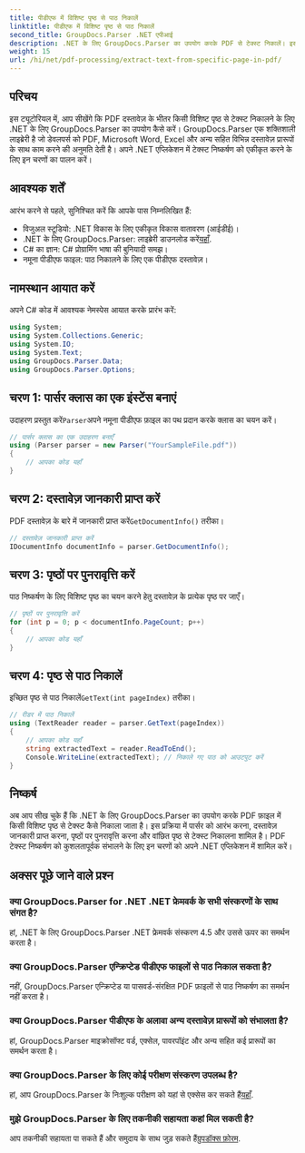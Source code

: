```yaml
---
title: पीडीएफ में विशिष्ट पृष्ठ से पाठ निकालें
linktitle: पीडीएफ में विशिष्ट पृष्ठ से पाठ निकालें
second_title: GroupDocs.Parser .NET एपीआई
description: .NET के लिए GroupDocs.Parser का उपयोग करके PDF से टेक्स्ट निकालें। इस शक्तिशाली लाइब्रेरी के साथ विशिष्ट पृष्ठ सामग्री को आसानी से पुनः प्राप्त करें।
weight: 15
url: /hi/net/pdf-processing/extract-text-from-specific-page-in-pdf/
---
```

## परिचय
इस ट्यूटोरियल में, आप सीखेंगे कि PDF दस्तावेज़ के भीतर किसी विशिष्ट पृष्ठ से टेक्स्ट निकालने के लिए .NET के लिए GroupDocs.Parser का उपयोग कैसे करें। GroupDocs.Parser एक शक्तिशाली लाइब्रेरी है जो डेवलपर्स को PDF, Microsoft Word, Excel और अन्य सहित विभिन्न दस्तावेज़ प्रारूपों के साथ काम करने की अनुमति देती है। अपने .NET एप्लिकेशन में टेक्स्ट निष्कर्षण को एकीकृत करने के लिए इन चरणों का पालन करें।
## आवश्यक शर्तें
आरंभ करने से पहले, सुनिश्चित करें कि आपके पास निम्नलिखित हैं:
- विजुअल स्टूडियो: .NET विकास के लिए एकीकृत विकास वातावरण (आईडीई)।
-  .NET के लिए GroupDocs.Parser: लाइब्रेरी डाउनलोड करें[यहाँ](https://releases.groupdocs.com/parser/net/).
- C# का ज्ञान: C# प्रोग्रामिंग भाषा की बुनियादी समझ।
- नमूना पीडीएफ फाइल: पाठ निकालने के लिए एक पीडीएफ दस्तावेज़।

## नामस्थान आयात करें
अपने C# कोड में आवश्यक नेमस्पेस आयात करके प्रारंभ करें:
```csharp
using System;
using System.Collections.Generic;
using System.IO;
using System.Text;
using GroupDocs.Parser.Data;
using GroupDocs.Parser.Options;
```
## चरण 1: पार्सर क्लास का एक इंस्टेंस बनाएं
 उदाहरण प्रस्तुत करें`Parser`अपने नमूना पीडीएफ फ़ाइल का पथ प्रदान करके क्लास का चयन करें।
```csharp
// पार्सर क्लास का एक उदाहरण बनाएँ
using (Parser parser = new Parser("YourSampleFile.pdf"))
{
    // आपका कोड यहाँ
}
```
## चरण 2: दस्तावेज़ जानकारी प्राप्त करें
 PDF दस्तावेज़ के बारे में जानकारी प्राप्त करें`GetDocumentInfo()` तरीका।
```csharp
// दस्तावेज़ जानकारी प्राप्त करें
IDocumentInfo documentInfo = parser.GetDocumentInfo();
```
## चरण 3: पृष्ठों पर पुनरावृत्ति करें
पाठ निष्कर्षण के लिए विशिष्ट पृष्ठ का चयन करने हेतु दस्तावेज़ के प्रत्येक पृष्ठ पर जाएँ।
```csharp
// पृष्ठों पर पुनरावृत्ति करें
for (int p = 0; p < documentInfo.PageCount; p++)
{
    // आपका कोड यहाँ
}
```
## चरण 4: पृष्ठ से पाठ निकालें
 इच्छित पृष्ठ से पाठ निकालें`GetText(int pageIndex)` तरीका।
```csharp
// रीडर में पाठ निकालें
using (TextReader reader = parser.GetText(pageIndex))
{
    // आपका कोड यहाँ
    string extractedText = reader.ReadToEnd();
    Console.WriteLine(extractedText); // निकाले गए पाठ को आउटपुट करें
}
```

## निष्कर्ष
अब आप सीख चुके हैं कि .NET के लिए GroupDocs.Parser का उपयोग करके PDF फ़ाइल में किसी विशिष्ट पृष्ठ से टेक्स्ट कैसे निकाला जाता है। इस प्रक्रिया में पार्सर को आरंभ करना, दस्तावेज़ जानकारी प्राप्त करना, पृष्ठों पर पुनरावृत्ति करना और वांछित पृष्ठ से टेक्स्ट निकालना शामिल है। PDF टेक्स्ट निष्कर्षण को कुशलतापूर्वक संभालने के लिए इन चरणों को अपने .NET एप्लिकेशन में शामिल करें।

## अक्सर पूछे जाने वाले प्रश्न
### क्या GroupDocs.Parser for .NET .NET फ्रेमवर्क के सभी संस्करणों के साथ संगत है?
हां, .NET के लिए GroupDocs.Parser .NET फ्रेमवर्क संस्करण 4.5 और उससे ऊपर का समर्थन करता है।
### क्या GroupDocs.Parser एन्क्रिप्टेड पीडीएफ फाइलों से पाठ निकाल सकता है?
नहीं, GroupDocs.Parser एन्क्रिप्टेड या पासवर्ड-संरक्षित PDF फ़ाइलों से पाठ निष्कर्षण का समर्थन नहीं करता है।
### क्या GroupDocs.Parser पीडीएफ के अलावा अन्य दस्तावेज़ प्रारूपों को संभालता है?
हां, GroupDocs.Parser माइक्रोसॉफ्ट वर्ड, एक्सेल, पावरपॉइंट और अन्य सहित कई प्रारूपों का समर्थन करता है।
### क्या GroupDocs.Parser के लिए कोई परीक्षण संस्करण उपलब्ध है?
 हां, आप GroupDocs.Parser के निःशुल्क परीक्षण को यहां से एक्सेस कर सकते हैं[यहाँ](https://releases.groupdocs.com/).
### मुझे GroupDocs.Parser के लिए तकनीकी सहायता कहां मिल सकती है?
 आप तकनीकी सहायता पा सकते हैं और समुदाय के साथ जुड़ सकते हैं[ग्रुपडॉक्स फ़ोरम](https://forum.groupdocs.com/c/parser/17).